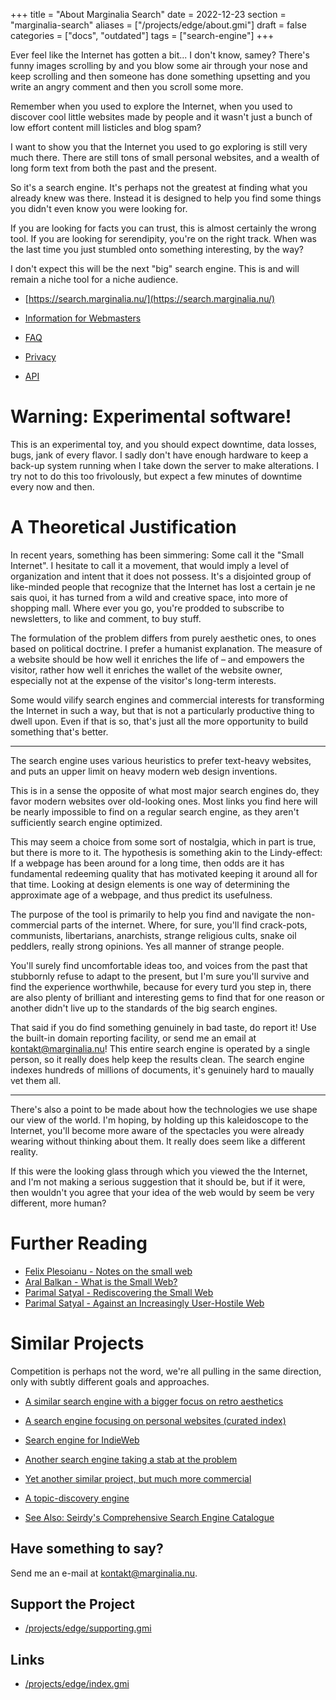 +++
title = "About Marginalia Search"
date = 2022-12-23
section = "marginalia-search"
aliases = ["/projects/edge/about.gmi"]
draft = false
categories = ["docs", "outdated"]
tags = ["search-engine"]
+++


Ever feel like the Internet has gotten a bit... I don't know, samey? There's funny images scrolling by and you blow some air through your nose and keep scrolling and then someone has done something upsetting and you write an angry comment and then you scroll some more. 

Remember when you used to explore the Internet, when you used to discover cool little websites made by people and it wasn't just a bunch of low effort content mill listicles and blog spam? 

I want to show you that the Internet you used to go exploring is still very much there. There are still tons of small personal websites, and a wealth of long form text from both the past and the present. 

So it's a search engine. It's perhaps not the greatest at finding what you already knew was there. Instead it is designed to help you find some things you didn't even know you were looking for. 

If you are looking for facts you can trust, this is almost certainly the wrong tool. If you are looking for serendipity, you're on the right track. When was the last time you just stumbled onto something interesting, by the way?

I don't expect this will be the next "big" search engine. This is and will remain a niche tool for a niche audience.

* [https://search.marginalia.nu/](https://search.marginalia.nu/)

* [Information for Webmasters](/projects/edge/for-webmasters.gmi)

* [FAQ](/projects/edge/faq.gmi)

* [Privacy](/projects/edge/privacy.gmi)

* [API](https://api.marginalia.nu)

# Warning: Experimental software! 

This is an experimental toy, and you should expect downtime, data losses, bugs, jank of every flavor. I sadly don't have enough hardware to keep a back-up system running when I take down the server to make alterations. I try not to do this too frivolously, but expect a few minutes of downtime every now and then.

# A Theoretical Justification

In recent years, something has been simmering: Some call it the "Small Internet". I hesitate to call it a movement, that would imply a level of organization and intent that it does not possess. It's a disjointed group of like-minded people that recognize that the Internet has lost a certain je ne sais quoi, it has turned from a wild and creative space, into more of shopping mall. Where ever you go, you're prodded to subscribe to newsletters, to like and comment, to buy stuff.

The formulation of the problem differs from purely aesthetic ones, to ones based on political doctrine. I prefer a humanist explanation. The measure of a website should be how well it enriches the life of – and empowers the visitor, rather how well it enriches the wallet of the website owner, especially not at the expense of the visitor's long-term interests.

Some would vilify search engines and commercial interests for transforming the Internet in such a way, but that is not a particularly productive thing to dwell upon. Even if that is so, that's just all the more opportunity to build something that's better.

<hr>

The search engine uses various heuristics to prefer text-heavy websites, and puts an upper limit on heavy modern web design inventions.

This is in a sense the opposite of what most major search engines do, they favor modern websites over old-looking ones. Most links you find here will be nearly impossible to find on a regular search engine, as they aren't sufficiently search engine optimized.

This may seem a choice from some sort of nostalgia, which in part is true, but there is more to it. The hypothesis is something akin to the Lindy-effect: If a webpage has been around for a long time, then odds are it has fundamental redeeming quality that has motivated keeping it around all for that time. Looking at design elements is one way of determining the approximate age of a webpage, and thus predict its usefulness.

The purpose of the tool is primarily to help you find and navigate the non-commercial parts of the internet. Where, for sure, you'll find crack-pots, communists, libertarians, anarchists, strange religious cults, snake oil peddlers, really strong opinions. Yes all manner of strange people.

You'll surely find uncomfortable ideas too, and voices from the past that stubbornly refuse to adapt to the present, but I'm sure you'll survive and find the experience worthwhile, because for every turd you step in, there are also plenty of brilliant and interesting gems to find that for one reason or another didn't live up to the standards of the big search engines.  

That said if you do find something genuinely in bad taste, do report it!  Use the built-in domain reporting facility, or send me an email at kontakt@marginalia.nu!  This entire search engine is operated by a single person, so it really does help keep the results clean.  The search engine indexes hundreds of millions of documents, it's genuinely hard to maually vet them all.

<hr>

There's also a point to be made about how the technologies we use shape our view of the world. I'm hoping, by holding up this kaleidoscope to the Internet, you'll become more aware of the spectacles you were already wearing without thinking about them. It really does seem like a different reality.

If this were the looking glass through which you viewed the the Internet, and I'm not making a serious suggestion that it should be, but if it were, then wouldn't you agree that your idea of the web would by seem be very different, more human?

# Further Reading

* [Felix Plesoianu - Notes on the small web](https://felix.plesoianu.ro/web/in-the-small.html)
* [Aral Balkan - What is the Small Web?](https://ar.al/2020/08/07/what-is-the-small-web/)
* [Parimal Satyal - Rediscovering the Small Web](https://neustadt.fr/essays/the-small-web/)
* [Parimal Satyal - Against an Increasingly User-Hostile Web](https://neustadt.fr/essays/against-a-user-hostile-web/)

# Similar Projects

Competition is perhaps not the word, we're all pulling in the same direction, only with subtly different goals and approaches.

* [A similar search engine with a bigger focus on retro aesthetics](https://wiby.me/)
* [A search engine focusing on personal websites (curated index)](https://searchmysite.net/)
* [Search engine for IndieWeb](https://indieweb-search.jamesg.blog/)
* [Another search engine taking a stab at the problem](http://teclis.com/)
* [Yet another similar project, but much more commercial](https://millionshort.com/)
* [A topic-discovery engine](https://highbrow.se/)

* [See Also: Seirdy's Comprehensive Search Engine Catalogue](https://seirdy.one/2021/03/10/search-engines-with-own-indexes.html)

## Have something to say?

Send me an e-mail at kontakt@marginalia.nu.

## Support the Project

* [/projects/edge/supporting.gmi](/projects/edge/supporting.gmi)

## Links

* [/projects/edge/index.gmi](/projects/edge/index.gmi)